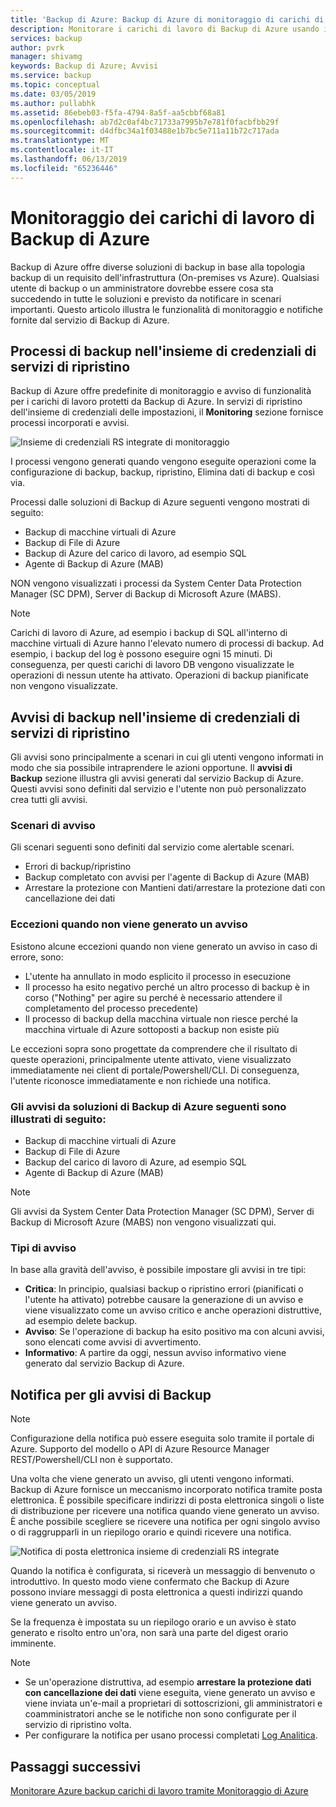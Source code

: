 ```yaml
---
title: 'Backup di Azure: Backup di Azure di monitoraggio di carichi di lavoro protetti'
description: Monitorare i carichi di lavoro di Backup di Azure usando il portale di Azure
services: backup
author: pvrk
manager: shivamg
keywords: Backup di Azure; Avvisi
ms.service: backup
ms.topic: conceptual
ms.date: 03/05/2019
ms.author: pullabhk
ms.assetid: 86ebeb03-f5fa-4794-8a5f-aa5cbbf68a81
ms.openlocfilehash: ab7d2c0af4bc71733a7995b7e781f0facbfbb29f
ms.sourcegitcommit: d4dfbc34a1f03488e1b7bc5e711a11b72c717ada
ms.translationtype: MT
ms.contentlocale: it-IT
ms.lasthandoff: 06/13/2019
ms.locfileid: "65236446"
---
```

# <a name="monitoring-azure-backup-workloads"></a>Monitoraggio dei carichi di lavoro di Backup di Azure

Backup di Azure offre diverse soluzioni di backup in base alla topologia backup di un requisito dell'infrastruttura (On-premises vs Azure). Qualsiasi utente di backup o un amministratore dovrebbe essere cosa sta succedendo in tutte le soluzioni e previsto da notificare in scenari importanti. Questo articolo illustra le funzionalità di monitoraggio e notifiche fornite dal servizio di Backup di Azure.

## <a name="backup-jobs-in-recovery-services-vault"></a>Processi di backup nell'insieme di credenziali di servizi di ripristino

Backup di Azure offre predefinite di monitoraggio e avviso di funzionalità per i carichi di lavoro protetti da Backup di Azure. In servizi di ripristino dell'insieme di credenziali delle impostazioni, il **Monitoring** sezione fornisce processi incorporati e avvisi.

![Insieme di credenziali RS integrate di monitoraggio](media/backup-azure-monitoring-laworkspace/rs-vault-inbuiltmonitoring.png)

I processi vengono generati quando vengono eseguite operazioni come la configurazione di backup, backup, ripristino, Elimina dati di backup e così via.

Processi dalle soluzioni di Backup di Azure seguenti vengono mostrati di seguito:

  - Backup di macchine virtuali di Azure
  - Backup di File di Azure
  - Backup di Azure del carico di lavoro, ad esempio SQL
  - Agente di Backup di Azure (MAB)

NON vengono visualizzati i processi da System Center Data Protection Manager (SC DPM), Server di Backup di Microsoft Azure (MABS).

> [!NOTE]
> Carichi di lavoro di Azure, ad esempio i backup di SQL all'interno di macchine virtuali di Azure hanno l'elevato numero di processi di backup. Ad esempio, i backup del log è possono eseguire ogni 15 minuti. Di conseguenza, per questi carichi di lavoro DB vengono visualizzate le operazioni di nessun utente ha attivato. Operazioni di backup pianificate non vengono visualizzate.

## <a name="backup-alerts-in-recovery-services-vault"></a>Avvisi di backup nell'insieme di credenziali di servizi di ripristino

Gli avvisi sono principalmente a scenari in cui gli utenti vengono informati in modo che sia possibile intraprendere le azioni opportune. Il **avvisi di Backup** sezione illustra gli avvisi generati dal servizio Backup di Azure. Questi avvisi sono definiti dal servizio e l'utente non può personalizzato crea tutti gli avvisi.

### <a name="alert-scenarios"></a>Scenari di avviso
Gli scenari seguenti sono definiti dal servizio come alertable scenari.

  - Errori di backup/ripristino
  - Backup completato con avvisi per l'agente di Backup di Azure (MAB)
  - Arrestare la protezione con Mantieni dati/arrestare la protezione dati con cancellazione dei dati

### <a name="exceptions-when-an-alert-is-not-raised"></a>Eccezioni quando non viene generato un avviso
Esistono alcune eccezioni quando non viene generato un avviso in caso di errore, sono:

  - L'utente ha annullato in modo esplicito il processo in esecuzione
  - Il processo ha esito negativo perché un altro processo di backup è in corso ("Nothing" per agire su perché è necessario attendere il completamento del processo precedente)
  - Il processo di backup della macchina virtuale non riesce perché la macchina virtuale di Azure sottoposti a backup non esiste più

Le eccezioni sopra sono progettate da comprendere che il risultato di queste operazioni, principalmente utente attivato, viene visualizzato immediatamente nei client di portale/Powershell/CLI. Di conseguenza, l'utente riconosce immediatamente e non richiede una notifica.

### <a name="alerts-from-the-following-azure-backup-solutions-are-shown-here"></a>Gli avvisi da soluzioni di Backup di Azure seguenti sono illustrati di seguito:

  - Backup di macchine virtuali di Azure
  - Backup di File di Azure
  - Backup del carico di lavoro di Azure, ad esempio SQL
  - Agente di Backup di Azure (MAB)

> [!NOTE]
> Gli avvisi da System Center Data Protection Manager (SC DPM), Server di Backup di Microsoft Azure (MABS) non vengono visualizzati qui.

### <a name="alert-types"></a>Tipi di avviso
In base alla gravità dell'avviso, è possibile impostare gli avvisi in tre tipi:

  - **Critica**: In principio, qualsiasi backup o ripristino errori (pianificati o l'utente ha attivato) potrebbe causare la generazione di un avviso e viene visualizzato come un avviso critico e anche operazioni distruttive, ad esempio delete backup.
  - **Avviso**: Se l'operazione di backup ha esito positivo ma con alcuni avvisi, sono elencati come avvisi di avvertimento.
  - **Informativo**: A partire da oggi, nessun avviso informativo viene generato dal servizio Backup di Azure.

## <a name="notification-for-backup-alerts"></a>Notifica per gli avvisi di Backup

> [!NOTE]
> Configurazione della notifica può essere eseguita solo tramite il portale di Azure. Supporto del modello o API di Azure Resource Manager REST/Powershell/CLI non è supportato.

Una volta che viene generato un avviso, gli utenti vengono informati. Backup di Azure fornisce un meccanismo incorporato notifica tramite posta elettronica. È possibile specificare indirizzi di posta elettronica singoli o liste di distribuzione per ricevere una notifica quando viene generato un avviso. È anche possibile scegliere se ricevere una notifica per ogni singolo avviso o di raggrupparli in un riepilogo orario e quindi ricevere una notifica.

![Notifica di posta elettronica insieme di credenziali RS integrate](media/backup-azure-monitoring-laworkspace/rs-vault-inbuiltnotification.png)

Quando la notifica è configurata, si riceverà un messaggio di benvenuto o introduttivo. In questo modo viene confermato che Backup di Azure possono inviare messaggi di posta elettronica a questi indirizzi quando viene generato un avviso.<br>

Se la frequenza è impostata su un riepilogo orario e un avviso è stato generato e risolto entro un'ora, non sarà una parte del digest orario imminente.

> [!NOTE]
>
> * Se un'operazione distruttiva, ad esempio **arrestare la protezione dati con cancellazione dei dati** viene eseguita, viene generato un avviso e viene inviata un'e-mail a proprietari di sottoscrizioni, gli amministratori e coamministratori anche se le notifiche non sono configurate per il servizio di ripristino volta.
> * Per configurare la notifica per usano processi completati [Log Analitica](backup-azure-monitoring-use-azuremonitor.md#using-log-analytics-workspace).

## <a name="next-steps"></a>Passaggi successivi

[Monitorare Azure backup carichi di lavoro tramite Monitoraggio di Azure](backup-azure-monitoring-use-azuremonitor.md)
